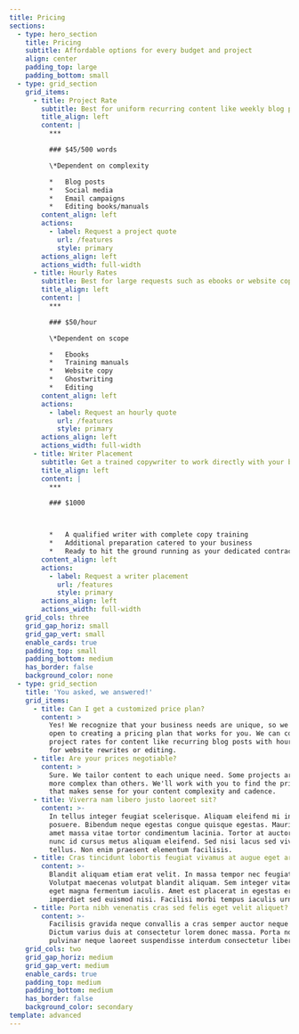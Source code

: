 ```yaml
---
title: Pricing
sections:
  - type: hero_section
    title: Pricing
    subtitle: Affordable options for every budget and project
    align: center
    padding_top: large
    padding_bottom: small
  - type: grid_section
    grid_items:
      - title: Project Rate
        subtitle: Best for uniform recurring content like weekly blog posts
        title_align: left
        content: |
          ***

          ### $45/500 words

          \*Dependent on complexity

          *   Blog posts
          *   Social media
          *   Email campaigns
          *   Editing books/manuals
        content_align: left
        actions:
          - label: Request a project quote
            url: /features
            style: primary
        actions_align: left
        actions_width: full-width
      - title: Hourly Rates
        subtitle: Best for large requests such as ebooks or website copy
        title_align: left
        content: |
          ***

          ### $50/hour

          \*Dependent on scope

          *   Ebooks
          *   Training manuals
          *   Website copy
          *   Ghostwriting
          *   Editing
        content_align: left
        actions:
          - label: Request an hourly quote
            url: /features
            style: primary
        actions_align: left
        actions_width: full-width
      - title: Writer Placement
        subtitle: Get a trained copywriter to work directly with your business
        title_align: left
        content: |
          ***

          ### $1000



          *   A qualified writer with complete copy training
          *   Additional preparation catered to your business
          *   Ready to hit the ground running as your dedicated contract writer
        content_align: left
        actions:
          - label: Request a writer placement
            url: /features
            style: primary
        actions_align: left
        actions_width: full-width
    grid_cols: three
    grid_gap_horiz: small
    grid_gap_vert: small
    enable_cards: true
    padding_top: small
    padding_bottom: medium
    has_border: false
    background_color: none
  - type: grid_section
    title: 'You asked, we answered!'
    grid_items:
      - title: Can I get a customized price plan?
        content: >
          Yes! We recognize that your business needs are unique, so we're always
          open to creating a pricing plan that works for you. We can combine
          project rates for content like recurring blog posts with hourly rates
          for website rewrites or editing. 
      - title: Are your prices negotiable?
        content: >
          Sure. We tailor content to each unique need. Some projects are simply
          more complex than others. We'll work with you to find the price point
          that makes sense for your content complexity and cadence. 
      - title: Viverra nam libero justo laoreet sit?
        content: >-
          In tellus integer feugiat scelerisque. Aliquam eleifend mi in nulla
          posuere. Bibendum neque egestas congue quisque egestas. Mauris sit
          amet massa vitae tortor condimentum lacinia. Tortor at auctor urna
          nunc id cursus metus aliquam eleifend. Sed nisi lacus sed viverra
          tellus. Non enim praesent elementum facilisis.
      - title: Cras tincidunt lobortis feugiat vivamus at augue eget arcu?
        content: >-
          Blandit aliquam etiam erat velit. In massa tempor nec feugiat.
          Volutpat maecenas volutpat blandit aliquam. Sem integer vitae justo
          eget magna fermentum iaculis. Amet est placerat in egestas erat
          imperdiet sed euismod nisi. Facilisi morbi tempus iaculis urna.
      - title: Porta nibh venenatis cras sed felis eget velit aliquet?
        content: >-
          Facilisis gravida neque convallis a cras semper auctor neque vitae.
          Dictum varius duis at consectetur lorem donec massa. Porta non
          pulvinar neque laoreet suspendisse interdum consectetur libero.
    grid_cols: two
    grid_gap_horiz: medium
    grid_gap_vert: medium
    enable_cards: true
    padding_top: medium
    padding_bottom: medium
    has_border: false
    background_color: secondary
template: advanced
---
```

